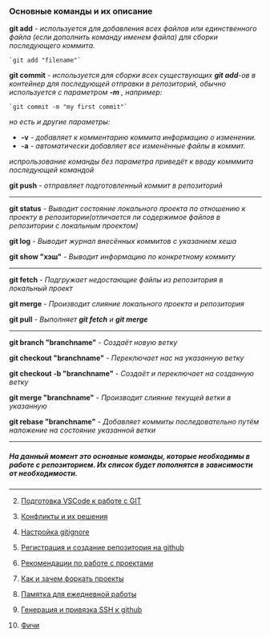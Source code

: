 ### Основные команды и их описание 

**git add** - *используется для добавления всех файлов или единственного файла (если дополнить команду именем файла) для сборки последующего коммита.*

    `git add "filename"`

**git commit** - *используется для сборки всех существующих **git add**-ов в контейнер для последующей отправки в репозиторий, обычно используется с параметром **-m** , например:*

    `git commit -m "my first commit"`

*но есть и другие параметры:*

 * **-v** - *добавляет к комментарию коммита информацию о изменении.* 
  * **-a** - *автоматически добавляет все изменённые файлы в коммит.*
 
*испрользование команды без параметра приведёт к вводу комммита последующей командой*

 **git push** - *отправляет подготовленный коммит в репозиторий*
<hr>

**git status** - *Выводит состояние локального проекта по отношению к проекту в репозитории(отличается ли содержимое файлов в репозитории с локальным проектом)*

**git log** - *Выводит журнал внесённых коммитов с указанием хеша*

**git show "хэш"** - *Выводит информацию по конкретному коммиту*
<hr>

**git fetch** - *Подгружает недостающие файлы из репозитория в локальный проект*

**git merge** - *Производит слияние локального проекта и репозитория*

**git pull** - *Выполняет **git fetch** и **git merge***
<hr>

**git branch "branchname"** - *Создаёт новую ветку*

**git checkout "branchname"** - *Переключает нас на указанную ветку*

**git checkout -b "branchname"** - *Создаёт и переключает на созданную ветку*

**git merge "branchname"** - *Производит слияние текущей ветки в указанную*

**git rebase "branchname"** - *Добавляет коммиты последовательно путём наложение на состояние указанной ветки*
<hr>

##### На данный момент это основные команды, которые необходимы в работе с репозиторием. Их список будет пополнятся в зависимости от необходимости.
<hr>

2. [Подготовка VSCode к работе с GIT]("2.md")

3. [Конфликты и их решения]("3.md")

4. [Настройка gitignore]("4.md")

5. [Регистрация и создание репозитория на github]("5.md")

6. [Рекомендации по работе с проектами]("6.md")

7. [Как и зачем форкать проекты]("7.md")

8. [Памятка для ежедневной работы]("8.md")

9. [Генерация и привязка SSH к github]("9.md")

10. [Фичи]("10.md")